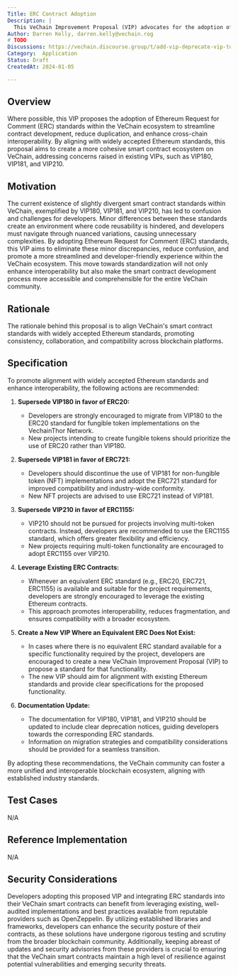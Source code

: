 ```yaml
---
Title: ERC Contract Adoption
Description: |
  This VeChain Improvement Proposal (VIP) advocates for the adoption of Ethereum Request for Comment (ERC) standards, aiming to eliminate duplication and enhance interoperability by aligning VeChain contracts with their Ethereum counterparts.
Author: Darren Kelly, darren.kelly@vechain.rog
# TODO
Discussions: https://vechain.discourse.group/t/add-vip-deprecate-vip-token-standards-in-favour-of-erc/93
Category:  Application
Status: Draft
CreatedAt: 2024-01-05

---
```


## Overview

Where possible, this VIP proposes the adoption of Ethereum Request for Comment (ERC) standards within the VeChain ecosystem to streamline contract development, reduce duplication, and enhance cross-chain interoperability. By aligning with widely accepted Ethereum standards, this proposal aims to create a more cohesive smart contract ecosystem on VeChain, addressing concerns raised in existing VIPs, such as VIP180, VIP181, and VIP210.

## Motivation

The current existence of slightly divergent smart contract standards within VeChain, exemplified by VIP180, VIP181, and VIP210, has led to confusion and challenges for developers. Minor differences between these standards create an environment where code reusability is hindered, and developers must navigate through nuanced variations, causing unnecessary complexities. By adopting Ethereum Request for Comment (ERC) standards, this VIP aims to eliminate these minor discrepancies, reduce confusion, and promote a more streamlined and developer-friendly experience within the VeChain ecosystem. This move towards standardization will not only enhance interoperability but also make the smart contract development process more accessible and comprehensible for the entire VeChain community.

## Rationale

The rationale behind this proposal is to align VeChain's smart contract standards with widely accepted Ethereum standards, promoting consistency, collaboration, and compatibility across blockchain platforms.

## Specification

To promote alignment with widely accepted Ethereum standards and enhance interoperability, the following actions are recommended:

1. **Supersede VIP180 in favor of ERC20:**
   - Developers are strongly encouraged to migrate from VIP180 to the ERC20 standard for fungible token implementations on the VechainThor Network.
   - New projects intending to create fungible tokens should prioritize the use of ERC20 rather than VIP180.

2. **Supersede VIP181 in favor of ERC721:**
   - Developers should discontinue the use of VIP181 for non-fungible token (NFT) implementations and adopt the ERC721 standard for improved compatibility and industry-wide conformity.
   - New NFT projects are advised to use ERC721 instead of VIP181.

3. **Supersede VIP210 in favor of ERC1155:**
   - VIP210 should not be pursued for projects involving multi-token contracts. Instead, developers are recommended to use the ERC1155 standard, which offers greater flexibility and efficiency.
   - New projects requiring multi-token functionality are encouraged to adopt ERC1155 over VIP210.

4. **Leverage Existing ERC Contracts:**
   - Whenever an equivalent ERC standard (e.g., ERC20, ERC721, ERC1155) is available and suitable for the project requirements, developers are strongly encouraged to leverage the existing Ethereum contracts.
   - This approach promotes interoperability, reduces fragmentation, and ensures compatibility with a broader ecosystem.

5. **Create a New VIP Where an Equivalent ERC Does Not Exist:**
   - In cases where there is no equivalent ERC standard available for a specific functionality required by the project, developers are encouraged to create a new VeChain Improvement Proposal (VIP) to propose a standard for that functionality.
   - The new VIP should aim for alignment with existing Ethereum standards and provide clear specifications for the proposed functionality.

6. **Documentation Update:**
   - The documentation for VIP180, VIP181, and VIP210 should be updated to include clear deprecation notices, guiding developers towards the corresponding ERC standards.
   - Information on migration strategies and compatibility considerations should be provided for a seamless transition.

By adopting these recommendations, the VeChain community can foster a more unified and interoperable blockchain ecosystem, aligning with established industry standards.

## Test Cases
  
N/A
  
## Reference Implementation
  
N/A

## Security Considerations

Developers adopting this proposed VIP and integrating ERC standards into their VeChain smart contracts can benefit from leveraging existing, well-audited implementations and best practices available from reputable providers such as OpenZeppelin. By utilizing established libraries and frameworks, developers can enhance the security posture of their contracts, as these solutions have undergone rigorous testing and scrutiny from the broader blockchain community. Additionally, keeping abreast of updates and security advisories from these providers is crucial to ensuring that the VeChain smart contracts maintain a high level of resilience against potential vulnerabilities and emerging security threats.
